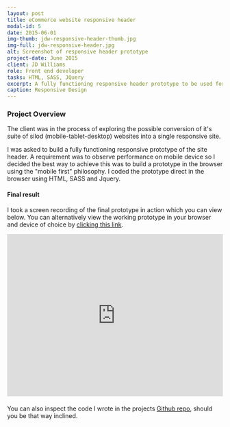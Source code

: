 ```yaml
---
layout: post
title: eCommerce website responsive header
modal-id: 5
date: 2015-06-01
img-thumb: jdw-responsive-header-thumb.jpg
img-full: jdw-responsive-header.jpg
alt: Screenshot of responsive header prototype
project-date: June 2015
client: JD Williams
role: Front end developer
tasks: HTML, SASS, JQuery
excerpt: A fully functioning responsive header prototype to be used for the new proposed eCommerce site template. 
caption: Responsive Design
---  
```


### Project Overview

The client was in the process of exploring the possible conversion of it's suite of silod (mobile-tablet-desktop) websites into a single responsive site.  

I was asked to build a fully functioning responsive prototype of the site header.  A requirement was to observe performance on mobile device so I decided the best way to achieve this was to build a prototype in the browser using the "mobile first" philosophy.  I coded the prototype direct in the browser using HTML, SASS and Jquery.  

#### Final result 

I took a screen recording of the final prototype in action which you can view below.  You can alternatively view the working prototype in your browser and device of choice by <a href="http://johnasp.github.io/ecommerce_responsive_header/">clicking this link</a>.  

<div style="position:relative;height:0;padding-bottom:75.0%; margin-bottom: 20px;"><iframe src="https://www.youtube.com/embed/klxQ9iTioQQ?ecver=2" width="480" height="360" frameborder="0" style="position:absolute;width:100%;height:100%;left:0" allowfullscreen></iframe></div>


You can also inspect the code I wrote in the projects <a href="https://github.com/johnasp/ecommerce_responsive_header">Github repo</a>, should you be that way inclined. 













